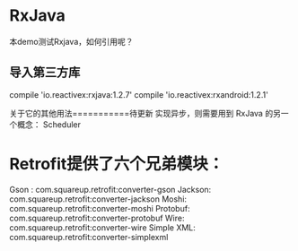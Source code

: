 # RxJava
本demo测试Rxjava，如何引用呢？
## 导入第三方库
compile 'io.reactivex:rxjava:1.2.7'
compile 'io.reactivex:rxandroid:1.2.1'

关于它的其他用法===========待更新
实现异步，则需要用到 RxJava 的另一个概念： Scheduler 
# Retrofit提供了六个兄弟模块：

Gson : 
com.squareup.retrofit:converter-gson
Jackson: 
com.squareup.retrofit:converter-jackson
Moshi: 
com.squareup.retrofit:converter-moshi
Protobuf: 
com.squareup.retrofit:converter-protobuf
Wire: 
com.squareup.retrofit:converter-wire
Simple XML: 
com.squareup.retrofit:converter-simplexml
